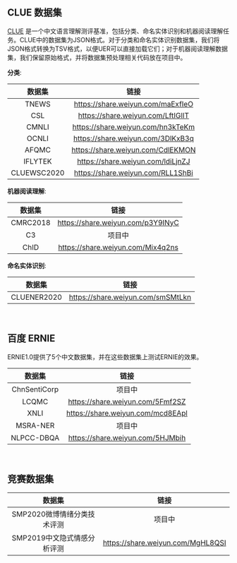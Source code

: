 
## CLUE 数据集
[CLUE](https://www.cluebenchmarks.com/) 是一个中文语言理解测评基准，包括分类、命名实体识别和机器阅读理解任务。CLUE中的数据集为JSON格式。对于分类和命名实体识别数据集，我们将JSON格式转换为TSV格式，以便UER可以直接加载它们；对于机器阅读理解数据集，我们保留原始格式，并将数据集预处理相关代码放在项目中。

__分类__:

| 数据集 | 链接 |
| :----: | :----: |
| TNEWS | https://share.weiyun.com/maExfIeO |
| CSL | https://share.weiyun.com/LftIGlIT |
| CMNLI | https://share.weiyun.com/hn3kTeKm |
| OCNLI | https://share.weiyun.com/3DlKxB3q |
| AFQMC | https://share.weiyun.com/CdlEKMON |
| IFLYTEK | https://share.weiyun.com/ldiLjnZJ |
| CLUEWSC2020 | https://share.weiyun.com/RLL1ShBi |

__机器阅读理解__:

| 数据集 | 链接 |
| :----: | :----: |
| CMRC2018 | https://share.weiyun.com/p3Y9INyC |
| C3 | 项目中 |
| ChID | https://share.weiyun.com/Mix4q2ns |

__命名实体识别__:

| 数据集 | 链接 |
| :----: | :----: |
| CLUENER2020 | https://share.weiyun.com/smSMtLkn |

<br/>

## 百度 ERNIE
ERNIE1.0提供了5个中文数据集，并在这些数据集上测试ERNIE的效果。

| 数据集 | 链接 |
| :----: | :----: |
| ChnSentiCorp | 项目中 |
| LCQMC | https://share.weiyun.com/5Fmf2SZ |
| XNLI | https://share.weiyun.com/mcd8EApl |
| MSRA-NER | 项目中 |
| NLPCC-DBQA | https://share.weiyun.com/5HJMbih |

<br/>

## 竞赛数据集

| 数据集 | 链接 |
| :----: | :----: |
| SMP2020微博情绪分类技术评测 | 项目中 |
| SMP2019中文隐式情感分析评测 | https://share.weiyun.com/MgHL8QSI |